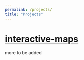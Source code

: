 ```yaml
---
permalink: /projects/
title: "Projects"
---
```


# [interactive-maps](https://deltaract.github.io/interactive-maps/2024-pres-election.html)

more to be added